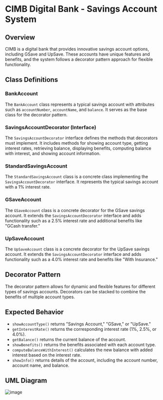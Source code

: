 # CIMB Digital Bank - Savings Account System

## Overview

CIMB is a digital bank that provides innovative savings account options, including GSave and UpSave. These accounts have unique features and benefits, and the system follows a decorator pattern approach for flexible functionality.

## Class Definitions

### BankAccount
The `BankAccount` class represents a typical savings account with attributes such as `accountNumber`, `accountName`, and `balance`. It serves as the base class for the decorator pattern.

### SavingsAccountDecorator (Interface)
The `SavingsAccountDecorator` interface defines the methods that decorators must implement. It includes methods for showing account type, getting interest rates, retrieving balance, displaying benefits, computing balance with interest, and showing account information.

### StandardSavingsAccount
The `StandardSavingsAccount` class is a concrete class implementing the `SavingsAccountDecorator` interface. It represents the typical savings account with a 1% interest rate.

### GSaveAccount
The `GSaveAccount` class is a concrete decorator for the GSave savings account. It extends the `SavingsAccountDecorator` interface and adds functionality such as a 2.5% interest rate and additional benefits like "GCash transfer."

### UpSaveAccount
The `UpSaveAccount` class is a concrete decorator for the UpSave savings account. It extends the `SavingsAccountDecorator` interface and adds functionality such as a 4.0% interest rate and benefits like "With Insurance."


## Decorator Pattern

The decorator pattern allows for dynamic and flexible features for different types of savings accounts. Decorators can be stacked to combine the benefits of multiple account types.

## Expected Behavior

- `showAccountType()` returns "Savings Account," "GSave," or "UpSave."
- `getInterestRate()` returns the corresponding interest rate (1%, 2.5%, or 4.0%).
- `getBalance()` returns the current balance of the account.
- `showBenefits()` returns the benefits associated with each account type.
- `computeBalanceWithInterest()` calculates the new balance with added interest based on the interest rate.
- `showInfo()` returns details of the account, including the account number, account name, and balance.

## UML Diagram
![image](https://github.com/ariessalvador/Software-Engineering-1-Projects/assets/142958841/1e4308c5-0628-44b9-83ee-fb8cc1932cc6)





